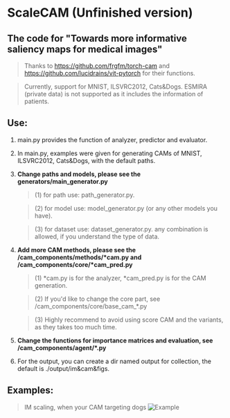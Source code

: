 # ScaleCAM (Unfinished version)

## The code for "Towards more informative saliency maps for medical images" 

> Thanks to https://github.com/frgfm/torch-cam and https://github.com/lucidrains/vit-pytorch for their functions.

> Currently, support for MNIST, ILSVRC2012, Cats&Dogs. ESMIRA (private data) is not supported as it includes the information of patients.


## Use:

1. main.py provides the function of analyzer, predictor and evaluator.


2. In main.py, examples were given for generating CAMs of MNIST, ILSVRC2012, Cats&Dogs, with the default paths.


3. **Change paths and models, please see the generators/main_generator.py**

    > (1) for path use: path_generator.py. 
    
    > (2) for model use: model_generator.py (or any other models you have). 
    
    > (3) for dataset use: dataset_generator.py. 
    any combination is allowed, if you understand the type of data.
 
 
 4. **Add more CAM methods, please see the /cam_components/methods/\*cam.py and  /cam_components/core/\*cam_pred.py**
 
    > (1) \*cam.py is for the analyzer, \*cam_pred.py is for the CAM generation.
    
    > (2) If you'd like to change the core part, see /cam_components/core/base_cam_\*.py 
    
    > (3) Highly recommend to avoid using score CAM and the variants, as they takes too much time. 

5. **Change the functions for importance matrices and evaluation, see /cam_components/agent/*.py**


6. For the output, you can create a dir named output for collection, the default is ./output/im&cam&figs.



## Examples:

> IM scaling, when your CAM targeting dogs
![Example](/1.png "IM scaling, when your CAM targeting dogs")




